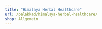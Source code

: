 ```yaml
---
title: "Himalaya Herbal Healthcare"
url: /palakkad/himalaya-herbal-healthcare/
shop: Allgemein
---
```


